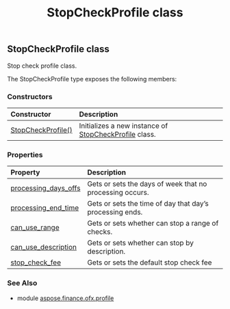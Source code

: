 ﻿---
title: StopCheckProfile class
second_title: Aspose.Finance for Python via .NET API References
description: 
type: docs
weight: 440
url: /python-net/aspose.finance.ofx.profile/stopcheckprofile/
is_root: false
---

## StopCheckProfile class

Stop check profile class.



The StopCheckProfile type exposes the following members:

### Constructors
| Constructor | Description |
| :- | :- |
| [StopCheckProfile()](/finance/python-net/aspose.finance.ofx.profile/stopcheckprofile/__init__/#) | Initializes a new instance of [StopCheckProfile](/finance/python-net/aspose.finance.ofx.profile/stopcheckprofile) class. |


### Properties
| Property | Description |
| :- | :- |
| [processing_days_offs](/finance/python-net/aspose.finance.ofx.profile/stopcheckprofile/processing_days_offs) | Gets or sets the days of week that no processing occurs. |
| [processing_end_time](/finance/python-net/aspose.finance.ofx.profile/stopcheckprofile/processing_end_time) | Gets or sets the time of day that day’s processing ends. |
| [can_use_range](/finance/python-net/aspose.finance.ofx.profile/stopcheckprofile/can_use_range) | Gets or sets whether can stop a range of checks. |
| [can_use_description](/finance/python-net/aspose.finance.ofx.profile/stopcheckprofile/can_use_description) | Gets or sets whether can stop by description. |
| [stop_check_fee](/finance/python-net/aspose.finance.ofx.profile/stopcheckprofile/stop_check_fee) | Gets or sets the default stop check fee |


### See Also

* module [aspose.finance.ofx.profile](../)
